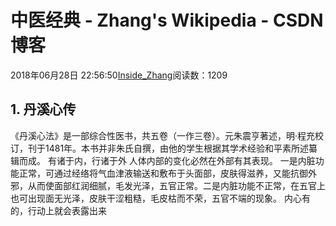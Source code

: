 
# 中医经典 - Zhang's Wikipedia - CSDN博客


2018年06月28日 22:56:50[Inside_Zhang](https://me.csdn.net/lanchunhui)阅读数：1209



## 1. 丹溪心传
《丹溪心法》是一部综合性医书，共五卷（一作三卷）。元朱震亨著述，明·程充校订，刊于1481年。本书并非朱氏自撰，由他的学生根据其学术经验和平素所述纂辑而成。
有诸于内，行诸于外
人体内部的变化必然在外部有其表现。
一是内脏功能正常，可通过经络将气血津液输送和敷布于头面部，皮肤得滋养，又能抗御外邪，从而使面部红润细腻，毛发光泽，五官正常。二是内脏功能不正常，在五官上也可出现面无光泽，皮肤干涩粗糙，毛皮枯而不荣，五官不端的现象。
内心有的，行动上就会表露出来


